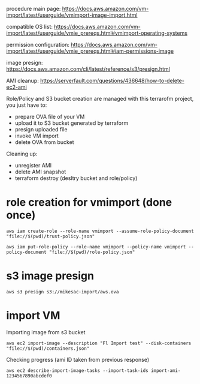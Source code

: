 procedure main page: https://docs.aws.amazon.com/vm-import/latest/userguide/vmimport-image-import.html

compatible OS list: https://docs.aws.amazon.com/vm-import/latest/userguide/vmie_prereqs.html#vmimport-operating-systems

permission configuration: https://docs.aws.amazon.com/vm-import/latest/userguide/vmie_prereqs.html#iam-permissions-image

image presign: https://docs.aws.amazon.com/cli/latest/reference/s3/presign.html

AMI cleanup: https://serverfault.com/questions/436648/how-to-delete-ec2-ami


Role/Policy and S3 bucket creation are managed with this terrarofm project, you just have to:
* prepare OVA file of your VM
* upload it to S3 bucket generated by terraform
* presign uploaded file
* invoke VM import
* delete OVA from bucket

Cleaning up:
* unregister AMI
* delete AMI snapshot
* terraform destroy (desltry bucket and role/policy) 

# role creation for vmimport (done once)

```
aws iam create-role --role-name vmimport --assume-role-policy-document "file://$(pwd)/trust-policy.json"

aws iam put-role-policy --role-name vmimport --policy-name vmimport --policy-document "file://$(pwd)/role-policy.json"
```

# s3 image presign

```
aws s3 presign s3://mikesac-import/aws.ova
```


# import VM

Importing image from s3 bucket

```
aws ec2 import-image --description "Fl Import test" --disk-containers "file://$(pwd)/containers.json"
```

Checking progress (ami ID taken from previous response)

```
aws ec2 describe-import-image-tasks --import-task-ids import-ami-1234567890abcdef0
```

